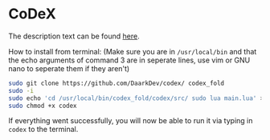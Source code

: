 # CoDeX
The description text can be found [here](https://github.com/DaarkDev/filelink/tree/CoDeX).

How to install from terminal:
(Make sure you are in `/usr/local/bin` and that the echo arguments of command 3
are in seperate lines, use vim or GNU nano to seperate them if they aren't)
```sh
sudo git clone https://github.com/DaarkDev/codex/ codex_fold
sudo -i
sudo echo 'cd /usr/local/bin/codex_fold/codex/src/ sudo lua main.lua' > codex
sudo chmod +x codex
```
If everything went successfully, you will now be able to run it via typing in `codex`
to the terminal.
